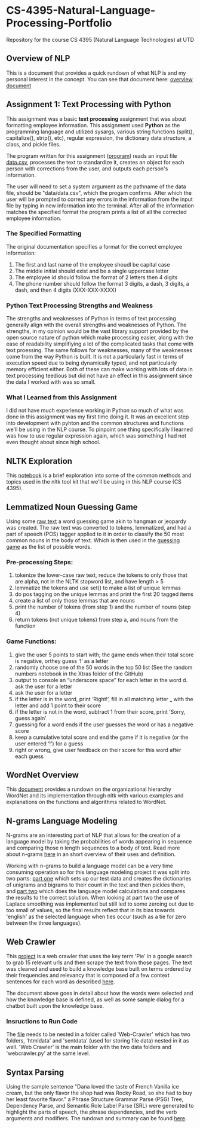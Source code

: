 # CS-4395-Natural-Language-Processing-Portfolio
Repository for the course CS 4395 (Natural Language Technologies) at UTD 

## Overview of NLP
This is a document that provides a quick rundown of what NLP is and my personal interest in the concept. You can see that document here: [overview document](Overview_of_NLP.pdf) 

## Assignment 1: Text Processing with Python

This assignment was a basic **text processing** assignment that was about formatting employee information. This assignment used **Python** as the programming language and utilized sysargs, various string functions (split(), capitalize(), strip(), etc), regular expression, the dictionary data structure, a class, and pickle files. 

The program written for this assignment ([program](Homework1/Homework1_jao180007.py)) reads an input file [data.csv](Homework1/data/data.csv), processes the text to standardize it, creates an object for each person with corrections from the user, and outputs each person's information.

The user will need to set a system argument as the pathname of the data file, should be "data/data.csv", which the progam confirms. After which the user will be prompted to correct any errors in the information from the input file by typing in new information into the terminal. After all of the information matches the specified format the program prints a list of all the corrected employee information. 

### The Specified Formatting

The original documentation specifies a format for the correct employee information:

1. The first and last name of the employee shoudl be capital case
2. The middle initial should exist and be a single uppercase letter 
3. The employee id should follow the format of 2 letters then 4 digits
4. The phone number should follow the format 3 digits, a dash, 3 digits, a dash, and then 4 digits (XXX-XXX-XXXX)

### Python Text Processing Strengths and Weakness 

The strengths and weaknesses of Python in terms of text processing generally align with the overall strengths and weaknesses of Python. The strengths, in my opinion would be the vast library support provided by the open source nature of python which make processing easier, along with the ease of readability simplifiying a lot of the complicated tasks that come with text proessing. The same follows for weaknesses, many of the weaknesses come from the way Python is built. It is not a particularly fast in terms of execution speed due to being dynamically typed, and not particularly memory efficient either. Both of these can make working with lots of data in text processing teedious but did not have an effect in this assignment since the data I worked with was so small. 

### What I Learned from this Assignment

I did not have much experience working in Python so much of what was done in this assignment was my first time doing it. It was an excellent step into development with pyhton and the common structures and functions we'll be using in the NLP course. To pinpoint one thing specifically I learned was how to use regular expression again, which was something I had not even thought about since high school.

## NLTK Exploration
This [notebook](NLTK-Exploration.pdf) is a brief exploration into some of the common methods and topics used in the nltk tool kit that we'll be using in this NLP course (CS 4395).

## Lemmatized Noun Guessing Game
Using some [raw text](Guessing-Game/anat19.txt) a word guessing game akin to hangman or jeopardy was created. The raw text was converted to tokens, lemmatized, and had a part of speech (POS) tagger applied to it in order to classify the 50 most common nouns in the body of text. Which is then used in the [guessing game](Guessing-Game/Guessing_Game.py) as the list of possible words. 

### Pre-processing Steps:

1. tokenize the lower-case raw text, reduce the tokens to only those that are alpha, not in
the NLTK stopword list, and have length > 5
2. lemmatize the tokens and use set() to make a list of unique lemmas
3. do pos tagging on the unique lemmas and print the first 20 tagged items 
4. create a list of only those lemmas that are nouns
5. print the number of tokens (from step 1) and the number of nouns (step 4) 
6. return tokens (not unique tokens) from step a, and nouns from the function

### Game Functions:
1. give the user 5 points to start with; the game ends when their total score is negative, orthey guess ‘!’ as a letter
2.  randomly choose one of the 50 words in the top 50 list (See the random numbers notebook in the Xtras folder of the GitHub)
3. output to console an “underscore space” for each letter in the word d. ask the user for a letter
4. ask the user for a letter
5. if the letter is in the word, print ‘Right!’, fill in all matching letter _ with the letter and add 1 point to their score
6. if the letter is not in the word, subtract 1 from their score, print ‘Sorry, guess again’
7. guessing for a word ends if the user guesses the word or has a negative score
8. keep a cumulative total score and end the game if it is negative (or the user entered ‘!’) for a guess
9. right or wrong, give user feedback on their score for this word after each guess

## WordNet Overview
This [document](WordNet-Overview.pdf) provides a rundown on the organizational hierarchy WordNet and its implementation through nltk with various examples and explanations on the functions and algorithms related to WordNet.

## N-grams Language Modeling
N-grams are an interesting part of NLP that allows for the creation of a language model by taking the probabilities of words appearing in sequence and comparing those n length sequences to a body of text. Read more about n-grams [here](n-grams/N-grams.pdf) in an short overview of their uses and definition. 

Working with n-grams to build a language model can be a very time consuming operation so for this language modeling project it was split into two parts: [part one](n-grams/program-1.py) which sets up our test data and creates the dictionaries of unigrams and bigrams to their count in the text and then pickles them, and [part two](n-grams/program-2.py) which does the language model calculations and compares the results to the correct solution. When looking at part two the use of Laplace smoothing was implemented but still led to some zeroing out due to too small of values, so the final results reflect that in its bias towards 'english' as the selected language when ties occur (such as a tie for zero between the three languages).

## Web Crawler
This [project](Web-Crawler/webcrawler.py) is a web crawler that uses the key term 'Pie' in a google search to grab 15 relevant urls and then scrape the text from those pages. The text was cleaned and used to build a knowledge base built on terms ordered by their frequencies and relevancy that is composed of a few context sentences for each word as described [here](Web-Crawler/Web_Crawler_Report.pdf). 

The document above goes in detail about how the words were selected and how the knowledge base is defined, as well as some sample dialog for a chatbot built upon the knowledge base. 

### Insructions to Run Code

The [file](Web-Crawler/webcrawler.py) needs to be nested in a folder called 'Web-Crawler' which has two folders, 'htmldata' and 'sentdata' (used for storing file data) nested in it as well. 'Web Crawler' is the main folder with the two data folders and 'webcrawler.py' at the same level.

## Syntax Parsing
Using the sample sentence "Dana loved the taste of French Vanilla ice cream, but the only flavor the shop had was Rocky Road, so she had to buy her least favorite flavor." a Phrase Structure Grammar Parse (PSG) Tree, Dependency Parse, and Semantic Role Label Parse (SRL) were generated to highlight the parts of speech, the phrase dependencies, and the verb arguments and modifiers. The rundown and summary can be found [here](Syntax_Parsing_Ice_Cream_Example.pdf).